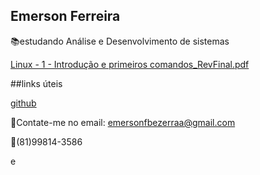 ## Emerson Ferreira

📚estudando Análise e Desenvolvimento de sistemas

[Linux - 1 - Introdução e primeiros comandos_RevFinal.pdf](https://github.com/Emersonfbezerra/emersonferreira/files/8904788/Linux.-.1.-.Introducao.e.primeiros.comandos_RevFinal.pdf)

##links úteis

[github](https://www.youtube.com/watch?v=FF1f4bKYhoo&list=PLbEOwbQR9lqzK14I7OOeREEIE4k6rjgIj)


📧Contate-me no email: emersonfbezerraa@gmail.com

📱(81)99814-3586

e
